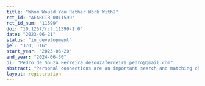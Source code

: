 ```yaml
---
title: "Whom Would You Rather Work With?"
rct_id: "AEARCTR-0011599"
rct_id_num: "11599"
doi: "10.1257/rct.11599-1.0"
date: "2023-06-21"
status: "in_development"
jel: "J70, J16"
start_year: "2023-06-20"
end_year: "2024-06-30"
pi: "Pedro de Souza Ferreira desouzaferreira.pedro@gmail.com"
abstract: "Personal connections are an important search and matching channel across different labor markets, formal and informal, in both high- and low-income settings (Topa, 2011; Burks et al., 2015). Despite improving matching efficiency, the system of employee referral risks penalizing minority groups and reinforcing labor market segregation. In informal labor markets, where job network is key for landing a job through referrals, biases among employees, and not only firm owners or HR departments, act as an additional barrier to gender equality in access to certain occupations (Beaman et al., 2018). Employees tend to refer network members with similar characteristics, including gender (Brown et al., 2016). In particular, women are less likely to use informal contacts than men, their contacts tend to be more clustered in certain occupations, and, for them, similar levels of network usage yield lower wages and promotion chances than for men (Topa, 2011). This project is an extension of a previously registered project (AEARCTR-0008036) to examine the extent of gender bias perpetuated by employees through the referral system. As in the original project, we present employees of businesses operating in highly segregated occupations with profiles of potential candidates to investigate their gender preferences as well as how these preferences interplay with personal connection to the candidate. Also here, we also assess whether information shocks and changes in confidentiality can change the referring preferences of employees over candidates. In this project, we correct some shortfalls of the previous one: (1) we have 4 main treatment arms rather than 2, (2) we improve the framing of the confidentiality, (3) we introduce vignette experiments to understand the mechanisms, and (4) we improve the construction of the profiles shown to respondents."
layout: registration
---
```


